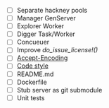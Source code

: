 - [ ] Separate hackney pools
- [ ] Manager GenServer
- [ ] Explorer Worker
- [ ] Digger Task/Worker
- [ ] Concueuer
- [ ] Improve *do_issue_license!()*
- [ ] [Accept-Encoding](https://developer.mozilla.org/en-US/docs/Web/HTTP/Headers/Accept-Encoding)
- [ ] [Code style](https://github.com/christopheradams/elixir_style_guide)
- [ ] README.md
- [ ] Dockerfile
- [ ] Stub server as git submodule
- [ ] Unit tests